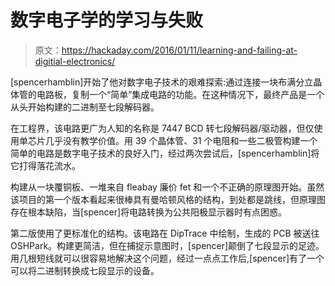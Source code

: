 # 数字电子学的学习与失败

> 原文：<https://hackaday.com/2016/01/11/learning-and-failing-at-digitial-electronics/>

[spencerhamblin]开始了他对数字电子技术的艰难探索:通过连接一块布满分立晶体管的电路板，复制一个“简单”集成电路的功能。在这种情况下，最终产品是一个从头开始构建的二进制至七段解码器。

在工程界，该电路更广为人知的名称是 7447 BCD 转七段解码器/驱动器，但仅使用单芯片几乎没有教学价值。用 39 个晶体管、31 个电阻和一些二极管构建一个简单的电路是数字电子技术的良好入门，经过两次尝试后，[spencerhamblin]将它打得落花流水。

构建从一块覆铜板、一堆来自 fleabay 廉价 fet 和一个不正确的原理图开始。虽然该项目的第一个版本看起来很棒具有曼哈顿风格的结构，到处都是跳线，但原理图存在根本缺陷，当[spencer]将电路转换为公共阳极显示器时有点困惑。

第二版使用了更标准化的结构。该电路在 DipTrace 中绘制，生成的 PCB 被送往 OSHPark。构建更简洁，但在捕捉示意图时，[spencer]颠倒了七段显示的足迹。用几根短线就可以很容易地解决这个问题，经过一点点工作后,[spencer]有了一个可以将二进制转换成七段显示的设备。